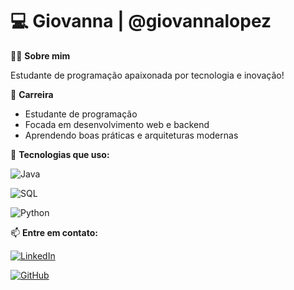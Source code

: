 # 💻 Giovanna | @giovannalopez  

👩‍💻 **Sobre mim**  

Estudante de programação apaixonada por tecnologia e inovação! 

💼 **Carreira**  

- Estudante de programação  
- Focada em desenvolvimento web e backend  
- Aprendendo boas práticas e arquiteturas modernas  

🔧 **Tecnologias que uso:**
  
![Java](https://img.shields.io/badge/Java-007396?style=flat&logo=java&logoColor=white)  

![SQL](https://img.shields.io/badge/SQL-4479A1?style=flat&logo=postgresql&logoColor=white) 

![Python](https://img.shields.io/badge/Python-3776AB?style=flat&logo=python&logoColor=white)  

📫 **Entre em contato:**  

[![LinkedIn](https://img.shields.io/badge/LinkedIn-0077B5?style=flat&logo=linkedin&logoColor=white)](https://www.linkedin.com/in/giovannalopes2006/)  

[![GitHub](https://img.shields.io/badge/GitHub-181717?style=flat&logo=github&logoColor=white)](https://github.com/giovannalopez)
